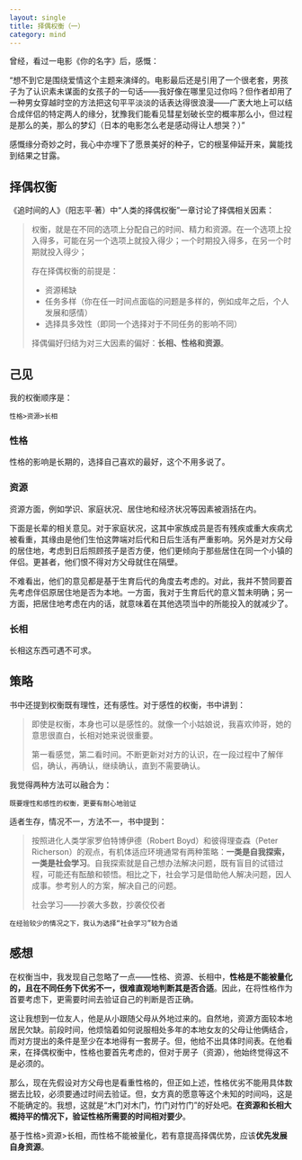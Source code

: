 ```yaml
---
layout: single
title: 择偶权衡（一）
category: mind
---
```


曾经，看过一电影《你的名字》后，感慨：

“想不到它是围绕爱情这个主题来演绎的。电影最后还是引用了一个很老套，男孩子为了认识素未谋面的女孩子的一句话——我好像在哪里见过你吗？但作者却用了一种男女穿越时空的方法把这句平平淡淡的话表达得很浪漫——广袤大地上可以结合成伴侣的特定两人的缘分，犹豫我们能看见彗星划破长空的概率那么小，但过程是那么的美，那么的梦幻（日本的电影怎么老是感动得让人想哭？）”

感慨缘分奇妙之时，我心中亦埋下了愿景美好的种子，它的根茎伸延开来，冀能找到结果之甘露。





## 择偶权衡

《追时间的人》（阳志平·著）中“人类的择偶权衡”一章讨论了择偶相关因素：

> 权衡，就是在不同的选项上分配自己的时间、精力和资源。在一个选项上投入得多，可能在另一个选项上就投入得少；一个时期投入得多，在另一个时期就投入得少；
>
> 
>
> 存在择偶权衡的前提是：
>
> - 资源稀缺
> - 任务多样（你在任一时间点面临的问题是多样的，例如成年之后，个人发展和感情）
> - 选择具多效性（即同一个选择对于不同任务的影响不同）
>
> 择偶偏好归结为对三大因素的偏好：**长相、性格和资源**。





## 己见

我的权衡顺序是：

`性格>资源>长相`

### 性格

性格的影响是长期的，选择自己喜欢的最好，这个不用多说了。

### 资源

资源方面，例如学识、家庭状况、居住地和经济状况等因素被涵括在内。

下面是长辈的相关意见。对于家庭状况，这其中家族成员是否有残疾或重大疾病尤被看重，其缘由是他们生怕这弊端对后代和日后生活有严重影响。另外是对方父母的居住地，考虑到日后照顾孩子是否方便，他们更倾向于那些居住在同一个小镇的伴侣。更甚者，他们恨不得对方父母就住在隔壁。

不难看出，他们的意见都是基于生育后代的角度去考虑的。对此，我并不赞同要首先考虑伴侣原居住地是否为本地。一方面，我对于生育后代的意义暂未明确；另一方面，把居住地考虑在内的话，就意味着在其他选项当中的所能投入的就减少了。

### 长相

长相这东西可遇不可求。





## 策略

书中还提到权衡既有理性，还有感性。对于感性的权衡，书中讲到：

> 即使是权衡，本身也可以是感性的。就像一个小姑娘说，我喜欢帅哥，她的意思很直白，长相对她来说很重要。
>
> 第一看感觉，第二看时间。不断更新对对方的认识，在一段过程中了解伴侣，确认，再确认，继续确认，直到不需要确认。

我觉得两种方法可以融合为：

`既要理性和感性的权衡，更要有耐心地验证`

适者生存，情况不一，方法不一，书中提到：

> 按照进化人类学家罗伯特博伊德（Robert Boyd）和彼得理查森（Peter Richerson）的观点，有机体适应环境通常有两种策略：**一类是自我探索，一类是社会学习**。自我探索就是自己想办法解决问题，既有盲目的试错过程，可能还有酝酿和顿悟。相比之下，社会学习是借助他人解决问题，因人成事。参考别人的方案，解决自己的问题。
>
> 
>
> 社会学习——抄袭大多数，抄袭佼佼者

`在经验较少的情况之下，我认为选择“社会学习”较为合适`





## 感想

在权衡当中，我发现自己忽略了一点——性格、资源、长相中，**性格是不能被量化的，且在不同任务下优劣不一，很难直观地判断其是否合适**。因此，在将性格作为首要考虑下，更需要时间去验证自己的判断是否正确。

这让我想到一位友人，他是从小跟随父母从外地过来的。自然地，资源方面较本地居民欠缺。前段时间，他烦恼着如何说服相处多年的本地女友的父母让他俩结合，而对方提出的条件是至少在本地得有一套房子。但，他给不出具体时间表。在他看来，在择偶权衡中，性格也要首先考虑的，但对于房子（资源），他始终觉得这不是必须的。

那么，现在先假设对方父母也是看重性格的，但正如上述，性格优劣不能用具体数据去比较，必须要通过时间去验证。但，女方真的愿意等这个未知的时间吗，这是不能确定的。我想，这就是“木门对木门，竹门对竹门”的好处吧。**在资源和长相大概持平的情况下，验证性格所需要的时间相对要少**。

基于性格>资源>长相，而性格不能被量化，若有意提高择偶优势，应该**优先发展自身资源**。
